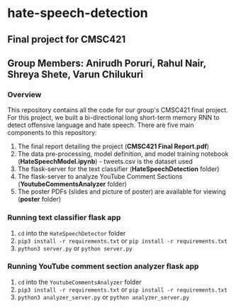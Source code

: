 # hate-speech-detection
## Final project for CMSC421
## Group Members: Anirudh Poruri, Rahul Nair, Shreya Shete, Varun Chilukuri

### Overview
This repository contains all the code for our group's CMSC421 final project. For this project, we built a bi-directional long short-term memory RNN to detect offensive language and hate speech. There are five main components to this repository:
1. The final report detailing the project (**CMSC421 Final Report.pdf**)
2. The data pre-processing, model definition, and model training notebook (**HateSpeechModel.ipynb**) - tweets.csv is the dataset used
3. The flask-server for the text classifier (**HateSpeechDetection** folder)
4. The flask-server to analyze YouTube Comment Sections (**YoutubeCommentsAnalyzer** folder)
5. The poster PDFs (slides and picture of poster) are available for viewing (**poster** folder)

### Running text classifier flask app
1. `cd` into the `HateSpeechDetector` folder
2. `pip3 install -r requirements.txt` or `pip install -r requirements.txt`
3. `python3 server.py` or `python server.py`

### Running YouTube comment section analyzer flask app
1. `cd` into the `YoutubeCommentsAnalyzer` folder
2. `pip3 install -r requirements.txt` or `pip install -r requirements.txt`
3. `python3 analyzer_server.py` or `python analyzer_server.py`

